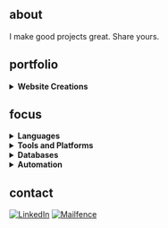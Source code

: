 ## about

I make good projects great. Share yours.

## portfolio

<details>
<summary><strong>Website Creations</strong></summary>

<a href="https://westendbarbersalida.com" title="West End Barber"><img src="https://raw.githack.com/kaxlabs/CDN/main/westendbarber-snapshot-1846x2121.png" width="385" height="385"></a>
<a href="https://limbuscombatguide.com" title="Limbus Company Combat Guide"><img src="https://raw.githack.com/kaxlabs/CDN/main/limbus-snapshot-1920x1779.png" width="385" height="385"></a>

</details>

## focus

<details>
<summary><strong>Languages</strong></summary>

- Java <img src="https://raw.githubusercontent.com/devicons/devicon/master/icons/java/java-original.svg" alt="Java" width="20" height="20"/>
- C# <img src="https://raw.githubusercontent.com/devicons/devicon/master/icons/csharp/csharp-original.svg" alt="C#" width="20" height="20"/>
- TypeScript <img src="https://raw.githubusercontent.com/devicons/devicon/master/icons/typescript/typescript-original.svg" alt="TypeScript" width="20" height="20"/>
- Kotlin <img src="https://raw.githack.com/kaxlabs/CDN/main/kotlinlang-icon.svg" alt="Kotlin" width="20" height="20"/>
- Python <img src="https://raw.githack.com/kaxlabs/CDN/main/python-icon.svg" alt="Python" width="20" height="20"/>
- Golang <img src="https://raw.githubusercontent.com/devicons/devicon/master/icons/go/go-original.svg" alt="Golang" width="20" height="20"/>

</details>

<details>
<summary><strong>Tools and Platforms</strong></summary>

- React <img src="https://raw.githubusercontent.com/devicons/devicon/master/icons/react/react-original.svg" alt="React" width="20" height="20"/>
- Bootstrap <img src="https://raw.githubusercontent.com/devicons/devicon/master/icons/bootstrap/bootstrap-original.svg" alt="Bootstrap" width="20" height="20"/>
- Git <img src="https://raw.githack.com/kaxlabs/CDN/main/git-scm-icon.svg" alt="Git" width="20" height="20"/>
- Docker <img src="https://raw.githubusercontent.com/devicons/devicon/master/icons/docker/docker-original-wordmark.svg" alt="Docker" width="20" height="20"/>
- .NET <img src="https://raw.githubusercontent.com/devicons/devicon/master/icons/dot-net/dot-net-original.svg" alt=".NET" width="20" height="20"/>
- Linux <img src="https://raw.githubusercontent.com/devicons/devicon/master/icons/linux/linux-original.svg" alt="Linux" width="20" height="20"/>

</details>

<details>
<summary><strong>Databases</strong></summary>

- MongoDB <img src="https://raw.githubusercontent.com/devicons/devicon/master/icons/mongodb/mongodb-original-wordmark.svg" alt="MongoDB" width="20" height="20"/>
- Redis <img src="https://raw.githubusercontent.com/devicons/devicon/master/icons/redis/redis-original-wordmark.svg" alt="Redis" width="20" height="20"/>
- MySQL <img src="https://raw.githubusercontent.com/devicons/devicon/master/icons/mysql/mysql-original-wordmark.svg" alt="MySQL" width="20" height="20"/>

</details>

<details>
<summary><strong>Automation</strong></summary>

- Playwright <img src="https://raw.githack.com/kaxlabs/CDN/main/playwright-icon-300x225.png" alt="Playwright" width="20" height="20"/>
- Selenium <img src="https://raw.githubusercontent.com/devicons/devicon/master/icons/selenium/selenium-original.svg" alt="Selenium" width="20" height="20"/>
- Puppeteer <img src="https://raw.githack.com/kaxlabs/CDN/main/puppeteer-icon-342x512.png" alt="Puppeteer" width="20" height="20"/>
- Cypress <img src="https://github.com/kaxlabs/CDN/blob/main/cypress-icon-512x511.png" alt="Cypress" width="20" height="20"/>

</details>

## contact

<a href="https://www.linkedin.com/in/aaronbotto" title="Connect on LinkedIn"><img src="https://raw.githack.com/kaxlabs/CDN/main/linkedin-icon-512x512.png" alt="LinkedIn" width="64" height="64"></a>
<a href="mailto:aaron@kaxon.dev" title="Send an email"><img src="https://raw.githack.com/kaxlabs/CDN/main/mailfence-icon-512x512.png" alt="Mailfence" width="64" height="64"></a>
